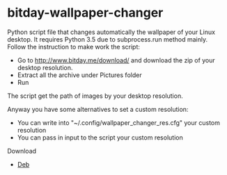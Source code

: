 # bitday-wallpaper-changer
Python script file that changes automatically the wallpaper of your Linux desktop. It requires Python 3.5 due to subprocess.run method mainly.
Follow the instruction to make work the script:
- Go to http://www.bitday.me/download/ and download the zip of your desktop resolution.
- Extract all the archive under Pictures folder
- Run

The script get the path of images by your desktop resolution.

Anyway you have some alternatives to set a custom resolution:
- You can write into "~/.config/wallpaper_changer_res.cfg" your custom resolution
- You can pass in input to the script your custom resolution

Download
- <a href="https://github.com/Michedev/bitday-wallpaper-changer/raw/master/dist/deb/bitday-wallpaper-changer.deb"> Deb </a>
